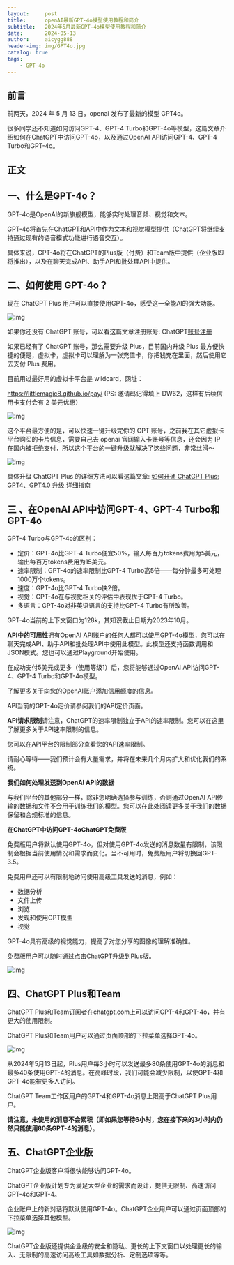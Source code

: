```yaml
---
layout:     post
title:      openAI最新GPT-4o模型使用教程和简介
subtitle:   2024年5月最新GPT-4o模型使用教程和简介
date:       2024-05-13
author:     aicygg888
header-img: img/GPT4o.jpg
catalog: true
tags:
    - GPT-4o
---
```


## 前言

前两天，2024 年 5 月 13 日，openai 发布了最新的模型 GPT4o。

很多同学还不知道如何访问GPT-4、GPT-4 Turbo和GPT-4o等模型，这篇文章介绍如何在ChatGPT中访问GPT-4o，以及通过OpenAI API访问GPT-4、GPT-4 Turbo和GPT-4o。

## 正文

## 一、什么是GPT-4o？

GPT-4o是OpenAI的新旗舰模型，能够实时处理音频、视觉和文本。

GPT-4o将首先在ChatGPT和API中作为文本和视觉模型提供（ChatGPT将继续支持通过现有的语音模式功能进行语音交互）。

具体来说，GPT-4o将在ChatGPT的Plus版（付费）和Team版中提供（企业版即将推出），以及在聊天完成API、助手API和批处理API中提供。

## 二、如何使用 GPT-4o？

现在 ChatGPT Plus 用户可以直接使用GPT-4o，感受这一全能AI的强大功能。 

![img](https://picx.zhimg.com/80/v2-ae9920d8fb232d3891c4e8cb38d45998_720w.png)

如果你还没有 ChatGPT 账号，可以看这篇文章注册账号: ChatGPT[账号注册](https://littlemagic8.github.io/2024/04/17/how-to-update-ChatGPT-plus4.0/)

如果已经有了 ChatGPT 账号，那么需要升级 Plus，目前国内升级 Plus 最方便快捷的便是，虚拟卡，虚拟卡可以理解为一张充值卡，你把钱充在里面，然后使用它去支付 Plus 费用。

目前用过最好用的虚拟卡平台是 wildcard，网址：

https://littlemagic8.github.io/pay/ (PS: 邀请码记得填上 DW62，这样有后续信用卡支付会有 2 美元优惠） 

![img](https://picx.zhimg.com/80/v2-e6dcfcdcca581ce6979a33bd8ff327cb_720w.png)

这个平台最方便的是，可以快速一键升级完你的 GPT 账号，之前我在其它虚拟卡平台购买的卡片信息，需要自己去 openai 官网输入卡账号等信息，还会因为 IP 在国内被拒绝支付，所以这个平台的一键升级就解决了这些问题，非常丝滑～

![img](https://pic1.zhimg.com/80/v2-69144f14135a6b99edb15f80dc715792_720w.png)



具体升级 ChatGPT Plus 的详细方法可以看这篇文章: [如何开通 ChatGPT Plus: GPT4、GPT4.0 升级 详细指南](https://littlemagic8.github.io/2024/04/17/how-to-update-ChatGPT-plus4.0/)

## 三 、在OpenAI API中访问GPT-4、GPT-4 Turbo和GPT-4o

GPT-4 Turbo与GPT-4o的区别：

- 定价：GPT-4o比GPT-4 Turbo便宜50%，输入每百万tokens费用为5美元，输出每百万tokens费用为15美元。
- 速率限制：GPT-4o的速率限制比GPT-4 Turbo高5倍——每分钟最多可处理1000万个tokens。
- 速度：GPT-4o比GPT-4 Turbo快2倍。
- 视觉：GPT-4o在与视觉相关的评估中表现优于GPT-4 Turbo。
- 多语言：GPT-4o对非英语语言的支持比GPT-4 Turbo有所改善。

GPT-4o当前的上下文窗口为128k，其知识截止日期为2023年10月。

**API中的可用性**拥有OpenAI API账户的任何人都可以使用GPT-4o模型，您可以在聊天完成API、助手API和批处理API中使用此模型。此模型还支持函数调用和JSON模式。您也可以通过Playground开始使用。

在成功支付5美元或更多（使用等级1）后，您将能够通过OpenAI API访问GPT-4、GPT-4 Turbo和GPT-4o模型。

了解更多关于向您的OpenAI账户添加信用额度的信息。

API当前的GPT-4o定价请参阅我们的API定价页面。

**API请求限制**请注意，ChatGPT的速率限制独立于API的速率限制。您可以在这里了解更多关于API速率限制的信息。

您可以在API平台的限制部分查看您的API速率限制。

请耐心等待——我们预计会有大量需求，并将在未来几个月内扩大和优化我们的系统。

**我们如何处理发送到OpenAI API的数据**

与我们平台的其他部分一样，除非您明确选择参与训练，否则通过OpenAI API传输的数据和文件不会用于训练我们的模型。您可以在此处阅读更多关于我们的数据保留和合规标准的信息。

**在ChatGPT中访问GPT-4oChatGPT免费版**

免费版用户将默认使用GPT-4o，但对使用GPT-4o发送的消息数量有限制，该限制会根据当前使用情况和需求而变化。当不可用时，免费版用户将切换回GPT-3.5。

免费用户还可以有限制地访问使用高级工具发送的消息，例如：

- 数据分析 
- 文件上传 
- 浏览 
- 发现和使用GPT模型 
- 视觉 

GPT-4o具有高级的视觉能力，提高了对您分享的图像的理解准确性。

免费版用户可以随时通过点击ChatGPT升级到Plus版。

![img](https://picx.zhimg.com/80/v2-a53e0b3e6884eb6feefa61cfe252e803_720w.png)



## 四、ChatGPT Plus和Team

ChatGPT Plus和Team订阅者在chatgpt.com上可以访问GPT-4和GPT-4o，并有更大的使用限制。

ChatGPT Plus和Team用户可以通过页面顶部的下拉菜单选择GPT-4o。

![img](https://picx.zhimg.com/80/v2-2d344b2b5f0ac5eeeb0305b975003c84_720w.png)



从2024年5月13日起，Plus用户每3小时可以发送最多80条使用GPT-4o的消息和最多40条使用GPT-4的消息。在高峰时段，我们可能会减少限制，以使GPT-4和GPT-4o能被更多人访问。

ChatGPT Team工作区用户的GPT-4和GPT-4o消息上限高于ChatGPT Plus用户。

**请注意，未使用的消息不会累积（即如果您等待6小时，您在接下来的3小时内仍然只能使用80条GPT-4的消息）**。

## 五、ChatGPT企业版

ChatGPT企业版客户将很快能够访问GPT-4o。

ChatGPT企业版计划专为满足大型企业的需求而设计，提供无限制、高速访问GPT-4o和GPT-4。

企业账户上的新对话将默认使用GPT-4o。ChatGPT企业用户可以通过页面顶部的下拉菜单选择其他模型。

![img](https://pica.zhimg.com/80/v2-2d344b2b5f0ac5eeeb0305b975003c84_720w.png)



ChatGPT企业版还提供企业级的安全和隐私、更长的上下文窗口以处理更长的输入、无限制的高速访问高级工具如数据分析、定制选项等等。